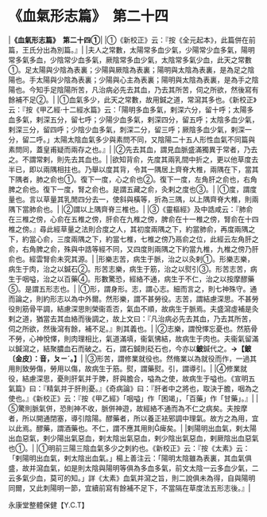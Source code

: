 # 《血氣形志篇》　第二十四

|**《血氣形志篇》　第二十四①**|
|①《新校正》云：『按《全元起本》，此篇併在前篇，王氏分出為別篇。』|
|夫人之常數，太陽常多血少氣，少陽常少血多氣，陽明常多氣多血，少陰常少血多氣，厥陰常多血少氣，太陰常多氣少血，此天之常數①。足太陽與少陰為表裏；少陽與厥陰為表裏；陽明與太陰為表裏，是為足之陰陽也。手太陽與少陰為表裏；少陽與心主為表裏；陽明與太陰為表裏，是為手之陰陽也。今知手足陰陽所苦，凡治病必先去其血，乃去其所苦，伺之所欲，然後寫有餘補不足②。|
|①血氣多少，此天之常數，故用鍼之道，常瀉其多也。《新校正》云：『按《甲乙經‧十二經水篇》云：「陽明多血多氣，剌深六分，留十呼；太陽多血多氣，剌深五分，留七呼；少陽少血多氣，剌深四分，留五呼；太陰多血少氣，剌深三分，留四呼；少陰少血多氣，刺深二分，留三呼；厥陰多血少氣，剌深一分，留二呼。」太陽太陰血氣多少與素問不同，又陰陽二十五人形性血氣不同篇與素問同，蓋皇甫疑而兩存之也。』|
|②先去其血，謂見血脈盛滿獨異于常者，乃去之。不謂常剌，則先去其血也。|
|欲知背俞，先度其兩乳間中折之，更以他草度去半已，即以兩隅相拄也。乃舉以度其背，令其一隅居上齊脊大椎，兩隅在下，當其下隅者，肺之俞也①。復下一度，心之俞也②。復下一度，左角肝之俞也，右角脾之俞也。復下一度，腎之俞也。是謂五藏之俞，灸剌之度也③。|
|①度，謂度量也。言以草量其乳閒四分去一，使斜與橫等，折為三隅，以上隅齊脊大椎，則兩隅下當肺俞也。|
|②謂以上隅齊脊三椎也。|
|③《靈樞經》及中誥咸云：『肺俞在三椎之傍，心俞在五椎之傍，肝俞在九椎之傍，脾俞在十一椎之傍，腎俞在十四椎之傍。』尋此經草量之法則合度之人，其初度兩隅之下，約當肺俞，再度兩隅之下，約當心俞，三度兩隅之下，約當七椎，七椎之傍乃鬲俞之位，此經云左角肝之俞，右角脾之俞，殊與中誥等經不同，又四度則兩隅之下約當九椎，九椎之傍乃肝俞也。經雲腎俞未究其源。|
|形樂志苦，病生于脈，治之以灸剌①。形樂志樂，病生于肉，治之以鍼石②。形苦志樂，病生于筋，治之以熨引③。形苦志苦，病生于咽嗌，治之以百藥④。形數驚恐，經絡不通，病生于不仁，治之以按摩醪藥⑤。是謂五形志也。|
|①形，謂身形。志，謂心志。細而言之，則七神殊守。通而論之，則約形志以為中外爾。然形樂，謂不甚勞役。志苦，謂結慮深思。不甚勞役則筋骨平調，結慮深思則榮衞乖否，氣血不順，故病生于脈焉。夫盛瀉虛補是灸剌之道，猶當去其血絡而後調之，故上文曰：『凡治病必先去其血，乃去其所苦，伺之所欲，然後瀉有餘，補不足。』則其義也。|
|②志樂，謂悅懌忘憂也。然筋骨不勞，心神悅懌，則肉理相比，氣道滿填，衞氣怫結，故病生于肉也。夫衞氣留滿以鍼瀉之，結聚膿血石而破之。石，謂石鍼則砭石也，今亦以**鈹**鍼代之。**→【鈹〔金皮〕：音，ㄆㄧˊ。】**|
|③形苦，謂修業就役也。然脩業以為就役而作，一過其用則致勞傷，勞用以傷，故病生于筋。熨，謂藥熨。引，謂導引。|
|④修業就役，結慮深思，憂則肝氣并于脾，肝與膽合，嗌為之使，故病生于嗌也。《宣明五氣篇》曰：『精氣并于肝則憂。』《奇病論》曰：『肝者中之將也，取決于膽，咽為之使也。』《新校正》云：『按《甲乙經》「咽嗌」作「困竭」，「百藥」作「甘藥」。』|
|⑤驚則脈氣併，恐則神不收，脈併神遊，故經絡不通而為不仁之病矣。夫按摩者，所以開通閉塞，導引陰陽。醪藥者，所以養正袪邪調中理氣。故方之為用，宜以此焉。醪藥，謂酒藥也。不仁，謂不應其用則痺矣。|
|剌陽明出血氣，剌太陽出血惡氣，剌少陽出氣惡血，剌太陰出氣惡血，剌少陰出氣惡血，剌厥陰出血惡氣也①。|
|①明前三陽三陰血氣多少之刺約也。《新校正》云：『按《太素》云：「剌陽明出血氣，剌太陰出血氣。」楊上善注云：「陽明太陰雖為表裏，其血氣俱盛，故并瀉血氣，如是則太陰與陽明等俱為多血多氣，前文太陰一云多血少氣，二云多氣少血，莫可的知。」詳《太素》血氣并瀉之旨，則二說俱未為得，自與陽明同爾，又此刺陽明一節，宜續前寫有餘補不足下，不當隔在草度法五形志後。』|


永康堂整體保健【Y.C.T】



